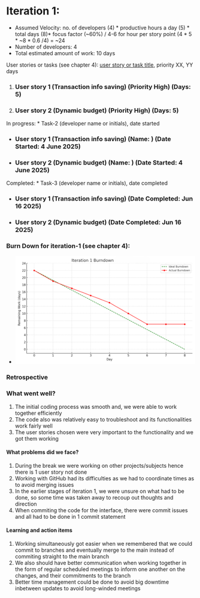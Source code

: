 # Iteration 1:

* Assumed Velocity: no. of developers (4) * productive hours a day (5) * total days (8)* focus factor (~60%) / 4-6 for hour per story point
  (4 * 5 * ~8 * 0.6 /4) = ~24
* Number of developers: 4
* Total estimated amount of work: 10 days

User stories or tasks (see chapter 4): [user story or task title](./user_stories/user_story_01_title.md), priority XX, YY days 
1. ### User story 1 (Transaction info saving) (Priority High) (Days: 5)
2. ### User story 2 (Dynamic budget) (Priority High) (Days: 5)


In progress: * Task-2 (developer name or initials), date started
* ### User story 1 (Transaction info saving) (Name: ) (Date Started: 4 June 2025)
* ### User story 2 (Dynamic budget) (Name: ) (Date Started: 4 June 2025)


Completed: * Task-3 (developer name or initials), date completed
* ### User story 1 (Transaction info saving)  (Date Completed: Jun 16 2025)
* ### User story 2 (Dynamic budget)  (Date Completed: Jun 16 2025)


### Burn Down for iteration-1 (see chapter 4):
* ![Example](burn_down_graphs/iteration1_burndown_chart.png)

### Retrospective

### What went well? 

1. The initial coding process was smooth and, we were able to work together efficiently
2. The code also was relatively easy to troubleshoot and its functionalities work fairly well
3. The user stories chosen were very important to the functionality and we got them working

#### What problems did we face?

1. During the break we were working on other projects/subjects hence there is 1 user story not done
2. Working with GitHub had its difficulties as we had to coordinate times as to avoid merging issues
3. In the earlier stages of iteration 1, we were unsure on what had to be done, so some time was taken away to recoup out thoughts and direction
4. When commiting the code for the interface, there were commit issues and all had to be done in 1 commit statement

#### Learning and action items 

1. Working simultaneously got easier when we remembered that we could commit to branches and eventually merge to the main instead of commiting straight to the main branch 
2. We also should have better communication when working together in the form of regular scheduled meetings to inform one another on the changes, and their commitments to the branch
3. Better time management could be done to avoid big downtime inbetween updates to avoid long-winded meetings
